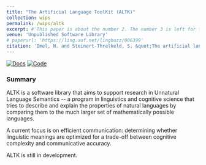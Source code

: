 ```yaml
---
title: "The Artificial Language ToolKit (ALTK)"
collection: wips
permalink: /wips/altk
excerpt: #'This paper is about the number 2. The number 3 is left for future work.' date: 
venue: 'Unpublished Software Library'
# paperurl: 'https://ling.auf.net/lingbuzz/006399'
citation: 'Imel, N. and Steinert-Threlkeld, S. &quot;The artificial language toolkit.&quot; https://clmbr.shane.st/altk/altk.html.'
---
```


[![Docs](https://img.shields.io/badge/docs-lightblue)](https://clmbr.shane.st/altk/altk.html)
[![Code](https://img.shields.io/badge/code-gray)](https://github.com/CLMBRs/altk)

### Summary

ALTK is a software library that aims to support research in Unnatural Language Semantics -- a program in linguistics and cognitive science that tries to describe and explain the properties of natural languages by comparing them to the much larger set of mathematically possible languages.

A current focus is on efficient communication: determining whether linguistic meanings are optimized for a trade-off between cognitive complexity and communicative accuracy.

ALTK is still in development.
